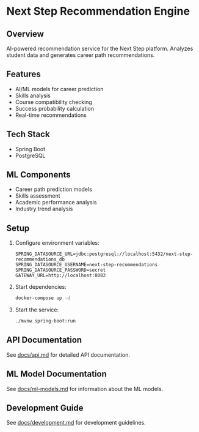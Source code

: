 # Next Step Recommendation Engine

## Overview
AI-powered recommendation service for the Next Step platform. Analyzes student data and generates career path recommendations.

## Features
- AI/ML models for career prediction
- Skills analysis
- Course compatibility checking
- Success probability calculation
- Real-time recommendations

## Tech Stack
- Spring Boot
- PostgreSQL

## ML Components
- Career path prediction models
- Skills assessment
- Academic performance analysis
- Industry trend analysis

## Setup
1. Configure environment variables:
   ```env
   SPRING_DATASOURCE_URL=jdbc:postgresql://localhost:5432/next-step-recommendations_db
   SPRING_DATASOURCE_USERNAME=next-step-recommendations
   SPRING_DATASOURCE_PASSWORD=secret
   GATEWAY_URL=http://localhost:8082
   ```

2. Start dependencies:
   ```bash
   docker-compose up -d
   ```

3. Start the service:
   ```bash
   ./mvnw spring-boot:run
   ```

## API Documentation
See [docs/api.md](docs/recommendation-microservice-api) for detailed API documentation.

## ML Model Documentation
See [docs/ml-models.md](docs/ml-models.md) for information about the ML models.

## Development Guide
See [docs/development.md](docs/development.md) for development guidelines.

